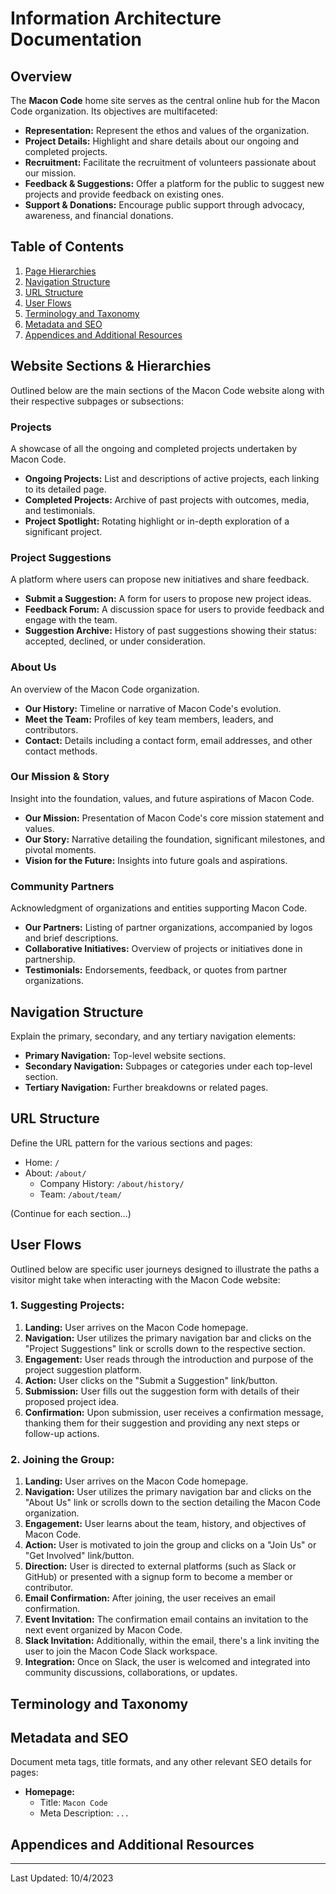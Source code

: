 # Information Architecture Documentation

## Overview

The **Macon Code** home site serves as the central online hub for the Macon Code organization. Its objectives are multifaceted:

- **Representation:** Represent the ethos and values of the organization.
- **Project Details:** Highlight and share details about our ongoing and completed projects.
- **Recruitment:** Facilitate the recruitment of volunteers passionate about our mission.
- **Feedback & Suggestions:** Offer a platform for the public to suggest new projects and provide feedback on existing ones.
- **Support & Donations:** Encourage public support through advocacy, awareness, and financial donations.

## Table of Contents

1. [Page Hierarchies](#Website-Sections-&-Hierarchies)
2. [Navigation Structure](#navigation-structure)
3. [URL Structure](#url-structure)
4. [User Flows](#user-flows)
5. [Terminology and Taxonomy](#terminology-and-taxonomy)
6. [Metadata and SEO](#metadata-and-seo)
7. [Appendices and Additional Resources](#appendices-and-additional-resources)


## Website Sections & Hierarchies

Outlined below are the main sections of the Macon Code website along with their respective subpages or subsections:

### Projects

A showcase of all the ongoing and completed projects undertaken by Macon Code.
- **Ongoing Projects:** List and descriptions of active projects, each linking to its detailed page.
- **Completed Projects:** Archive of past projects with outcomes, media, and testimonials.
- **Project Spotlight:** Rotating highlight or in-depth exploration of a significant project.

### Project Suggestions

A platform where users can propose new initiatives and share feedback.
- **Submit a Suggestion:** A form for users to propose new project ideas.
- **Feedback Forum:** A discussion space for users to provide feedback and engage with the team.
- **Suggestion Archive:** History of past suggestions showing their status: accepted, declined, or under consideration.

### About Us

An overview of the Macon Code organization.
- **Our History:** Timeline or narrative of Macon Code's evolution.
- **Meet the Team:** Profiles of key team members, leaders, and contributors.
- **Contact:** Details including a contact form, email addresses, and other contact methods.

### Our Mission & Story

Insight into the foundation, values, and future aspirations of Macon Code.
- **Our Mission:** Presentation of Macon Code's core mission statement and values.
- **Our Story:** Narrative detailing the foundation, significant milestones, and pivotal moments.
- **Vision for the Future:** Insights into future goals and aspirations.

### Community Partners

Acknowledgment of organizations and entities supporting Macon Code.
- **Our Partners:** Listing of partner organizations, accompanied by logos and brief descriptions.
- **Collaborative Initiatives:** Overview of projects or initiatives done in partnership.
- **Testimonials:** Endorsements, feedback, or quotes from partner organizations.


## Navigation Structure

Explain the primary, secondary, and any tertiary navigation elements:

- **Primary Navigation:** Top-level website sections.
- **Secondary Navigation:** Subpages or categories under each top-level section.
- **Tertiary Navigation:** Further breakdowns or related pages.

## URL Structure

Define the URL pattern for the various sections and pages:

- Home: `/`
- About: `/about/`
  - Company History: `/about/history/`
  - Team: `/about/team/`

(Continue for each section...)

## User Flows

Outlined below are specific user journeys designed to illustrate the paths a visitor might take when interacting with the Macon Code website:

### 1. Suggesting Projects:

1. **Landing:** User arrives on the Macon Code homepage.
2. **Navigation:** User utilizes the primary navigation bar and clicks on the "Project Suggestions" link or scrolls down to the respective section.
3. **Engagement:** User reads through the introduction and purpose of the project suggestion platform.
4. **Action:** User clicks on the "Submit a Suggestion" link/button.
5. **Submission:** User fills out the suggestion form with details of their proposed project idea.
6. **Confirmation:** Upon submission, user receives a confirmation message, thanking them for their suggestion and providing any next steps or follow-up actions.

### 2. Joining the Group:

1. **Landing:** User arrives on the Macon Code homepage.
2. **Navigation:** User utilizes the primary navigation bar and clicks on the "About Us" link or scrolls down to the section detailing the Macon Code organization.
3. **Engagement:** User learns about the team, history, and objectives of Macon Code.
4. **Action:** User is motivated to join the group and clicks on a "Join Us" or "Get Involved" link/button.
5. **Direction:** User is directed to external platforms (such as Slack or GitHub) or presented with a signup form to become a member or contributor.
6. **Email Confirmation:** After joining, the user receives an email confirmation.
7. **Event Invitation:** The confirmation email contains an invitation to the next event organized by Macon Code.
8. **Slack Invitation:** Additionally, within the email, there's a link inviting the user to join the Macon Code Slack workspace.
9. **Integration:** Once on Slack, the user is welcomed and integrated into community discussions, collaborations, or updates.



## Terminology and Taxonomy




## Metadata and SEO

Document meta tags, title formats, and any other relevant SEO details for pages:

- **Homepage:**
  - Title: `Macon Code`
  - Meta Description: `...`



## Appendices and Additional Resources




---

Last Updated: 10/4/2023

